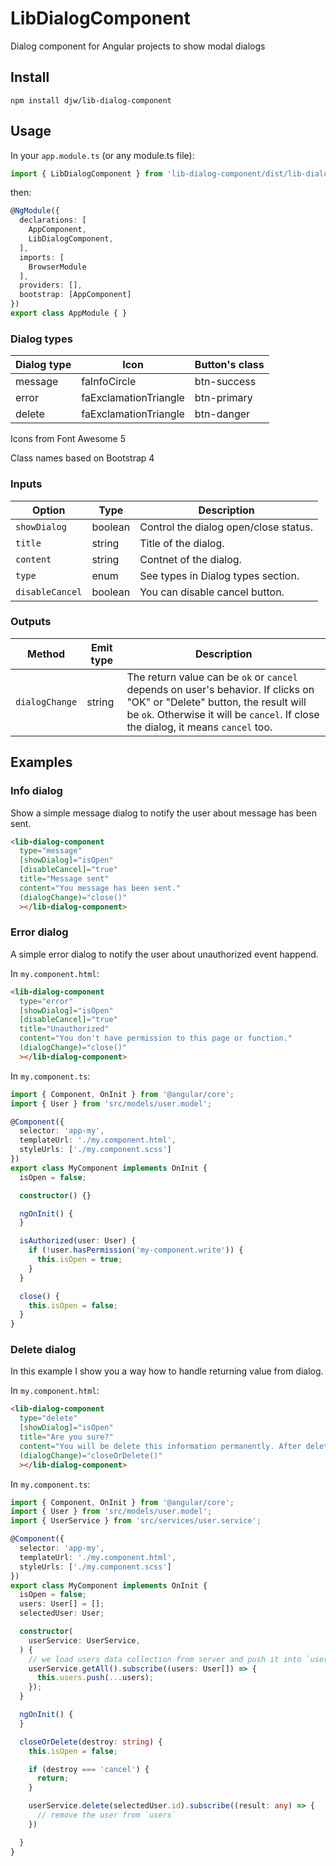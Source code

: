 # LibDialogComponent

Dialog component for Angular projects to show modal dialogs

## Install

`npm install djw/lib-dialog-component`

## Usage

In your `app.module.ts` (or any module.ts file):

```typescript
import { LibDialogComponent } from 'lib-dialog-component/dist/lib-dialog-component/public-api';
```

then:

```typescript
@NgModule({
  declarations: [
    AppComponent,
    LibDialogComponent,
  ],
  imports: [
    BrowserModule
  ],
  providers: [],
  bootstrap: [AppComponent]
})
export class AppModule { }
```

### Dialog types

| Dialog type | Icon                  | Button's class |
| ----------- | --------------------- | -------------- |
| message     | faInfoCircle          | btn-success    |
| error       | faExclamationTriangle | btn-primary    |
| delete      | faExclamationTriangle | btn-danger     |

Icons from Font Awesome 5

Class names based on Bootstrap 4


### Inputs

| Option          | Type    | Description |
| --------------- | ------- | --- |
| `showDialog`    | boolean | Control the dialog open/close status. |
| `title`         | string  | Title of the dialog. |
| `content`       | string  | Contnet of the dialog. |
| `type`          | enum    | See types in Dialog types section. |
| `disableCancel` | boolean | You can disable cancel button. |

### Outputs

| Method | Emit type | Description |
| ------ | --------- | ----------- |
| `dialogChange` | string | The return value can be `ok` or `cancel` depends on user's behavior. If clicks on "OK" or "Delete" button, the result will be `ok`. Otherwise it will be `cancel`. If close the dialog, it means `cancel` too. |

## Examples

### Info dialog

Show a simple message dialog to notify the user about message has been sent.

```html
<lib-dialog-component
  type="message"
  [showDialog]="isOpen"
  [disableCancel]="true"
  title="Message sent"
  content="You message has been sent."
  (dialogChange)="close()"
  ></lib-dialog-component>
  ```

### Error dialog

A simple error dialog to notify the user about unauthorized event happend.

In `my.component.html`:
```html
<lib-dialog-component
  type="error"
  [showDialog]="isOpen"
  [disableCancel]="true"
  title="Unauthorized"
  content="You don't have permission to this page or function."
  (dialogChange)="close()"
  ></lib-dialog-component>
```

In `my.component.ts`:
```typescript
import { Component, OnInit } from '@angular/core';
import { User } from 'src/models/user.model';

@Component({
  selector: 'app-my',
  templateUrl: './my.component.html',
  styleUrls: ['./my.component.scss']
})
export class MyComponent implements OnInit {
  isOpen = false;

  constructor() {}

  ngOnInit() {
  }

  isAuthorized(user: User) {
    if (!user.hasPermission('my-component.write')) {
      this.isOpen = true;
    }
  }

  close() {
    this.isOpen = false;
  }
}
```

### Delete dialog

In this example I show you a way how to handle returning value from dialog.

In `my.component.html`:

```html
<lib-dialog-component
  type="delete"
  [showDialog]="isOpen"
  title="Are you sure?"
  content="You will be delete this information permanently. After deletion it will be lost and will not be recoverable!"
  (dialogChange)="closeOrDelete()"
  ></lib-dialog-component>
```

In `my.component.ts`:
```typescript
import { Component, OnInit } from '@angular/core';
import { User } from 'src/models/user.model';
import { UserService } from 'src/services/user.service';

@Component({
  selector: 'app-my',
  templateUrl: './my.component.html',
  styleUrls: ['./my.component.scss']
})
export class MyComponent implements OnInit {
  isOpen = false;
  users: User[] = [];
  selectedUser: User;

  constructor(
    userService: UserService,
  ) {
    // we load users data collection from server and push it into `users`
    userService.getAll().subscribe((users: User[]) => {
      this.users.push(...users);
    });
  }

  ngOnInit() {
  }

  closeOrDelete(destroy: string) {
    this.isOpen = false;

    if (destroy === 'cancel') {
      return;
    }

    userService.delete(selectedUser.id).subscribe((result: any) => {
      // remove the user from `users`
    })

  }
}
```
